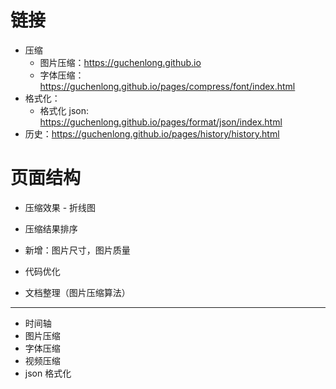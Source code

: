# 链接

-   压缩
    -   图片压缩：https://guchenlong.github.io
    -   字体压缩：https://guchenlong.github.io/pages/compress/font/index.html
-   格式化：
    -   格式化 json: https://guchenlong.github.io/pages/format/json/index.html
-   历史：https://guchenlong.github.io/pages/history/history.html

# 页面结构

-   压缩效果 - 折线图
-   压缩结果排序
-   新增：图片尺寸，图片质量
-   代码优化

-   文档整理（图片压缩算法）

---

-   时间轴
-   图片压缩
-   字体压缩
-   视频压缩
-   json 格式化
